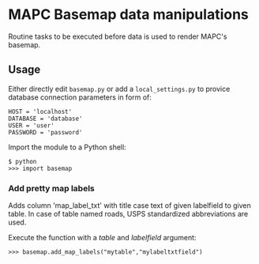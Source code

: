 # MAPC Basemap data manipulations

Routine tasks to be executed before data is used to render MAPC's basemap.

## Usage

Either directly edit `basemap.py` or add a `local_settings.py` to provice database connection parameters in form of:

    HOST = 'localhost'
    DATABASE = 'database'
    USER = 'user'
    PASSWORD = 'password'

Import the module to a Python shell:

    $ python
    >>> import basemap

### Add pretty map labels

Adds column 'map_label_txt' with title case text of given labelfield to given table. In case of table named roads, USPS standardized abbreviations are used.

Execute the function with a *table* and *labelfield* argument:

    >>> basemap.add_map_labels("mytable","mylabeltxtfield")